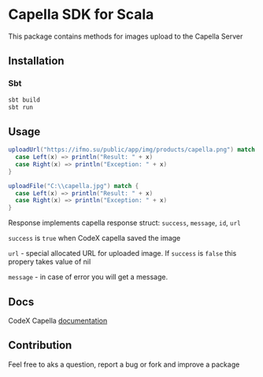 # Capella SDK for Scala

This package contains methods for images upload to the Capella Server

## Installation

### Sbt

```scala
sbt build
sbt run
```

## Usage

```scala
uploadUrl("https://ifmo.su/public/app/img/products/capella.png") match {
  case Left(x) => println("Result: " + x)
  case Right(x) => println("Exception: " + x)
}
```

```scala
uploadFile("C:\\capella.jpg") match {
  case Left(x) => println("Result: " + x)
  case Right(x) => println("Exception: " + x)
}
```

Response implements capella response struct:
`success`, `message`, `id`, `url`

`success` is `true` when CodeX capella saved the image

`url` - special allocated URL for uploaded image. If `success` is `false` this propery 
takes value of nil

`message` - in case of error you will get a message. 

## Docs

CodeX Capella [documentation](https://github.com/codex-team/capella#readme)

## Contribution

Feel free to aks a question, report a bug or fork and improve a package
